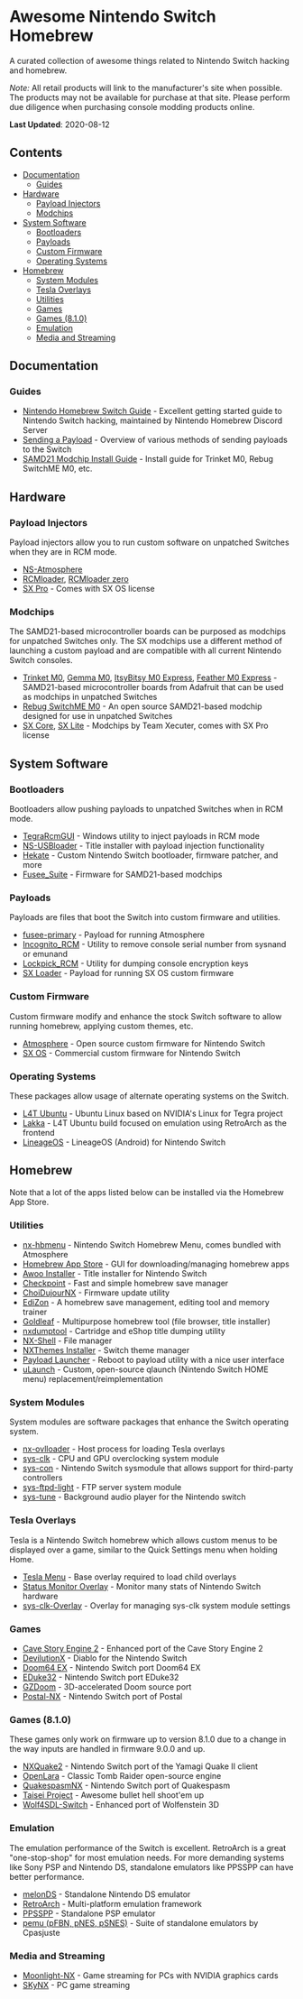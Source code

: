 # Awesome Nintendo Switch Homebrew

A curated collection of awesome things related to Nintendo Switch hacking and homebrew.

*Note:* All retail products will link to the manufacturer's site when possible. The products may not be available for purchase at that site.
Please perform due diligence when purchasing console modding products online.

**Last Updated**: 2020-08-12

## Contents

- [Documentation](#documentation)
  - [Guides](#guides)
- [Hardware](#hardware)
  - [Payload Injectors](#external-hardware)
  - [Modchips](#modchips)
- [System Software](#system-software)
  - [Bootloaders](#bootloaders)
  - [Payloads](#payloads)
  - [Custom Firmware](#custom-firmware)
  - [Operating Systems](#operating-systems)
- [Homebrew](#homebrew)
  - [System Modules](#system-modules)
  - [Tesla Overlays](#tesla-overlays)
  - [Utilities](#utilities)
  - [Games](#games)
  - [Games (8.1.0)](#games-8.1.0)
  - [Emulation](#emulation)
  - [Media and Streaming](#media-and-streaming)

## Documentation

### Guides

- [Nintendo Homebrew Switch Guide](https://nh-server.github.io/switch-guide/) - Excellent getting started guide to Nintendo Switch hacking, maintained by Nintendo Homebrew Discord Server
- [Sending a Payload](https://nh-server.github.io/switch-guide/user_guide/sysnand/sending_payload/) - Overview of various methods of sending payloads to the Switch
- [SAMD21 Modchip Install Guide](https://gbatemp.net/threads/internal-modchip-samd21-trinket-m0-gemma-m0-itsybitsy-m0-express-guide-files-support.508068/) - Install guide for Trinket M0, Rebug SwitchME M0, etc.

## Hardware

### Payload Injectors

Payload injectors allow you to run custom software on unpatched Switches when they are in RCM mode.

- [NS-Atmosphere](http://www.ns-atmosphere.com/en/)
- [RCMloader](https://www.xkit.xyz/rcmloader/), [RCMloader zero](https://www.xkit.xyz/rcmloader-zero/)
- [SX Pro](https://sx.xecuter.rocks/#prod-sxpro) - Comes with SX OS license

### Modchips

The SAMD21-based microcontroller boards can be purposed as modchips for unpatched Switches only. The SX modchips use a
different method of launching a custom payload and are compatible with all current Nintendo Switch consoles.

- [Trinket M0](https://www.adafruit.com/product/3500), [Gemma M0](https://www.adafruit.com/product/3501), [ItsyBitsy M0 Express](https://www.adafruit.com/product/3727), [Feather M0 Express](https://www.adafruit.com/product/3403) - SAMD21-based microcontroller boards from Adafruit that can be used as modchips in unpatched Switches
- [Rebug SwitchME M0](https://github.com/Aboshi/SwitchME) - An open source SAMD21-based modchip designed for use in unpatched Switches
- [SX Core](https://sx.xecuter.com/#prod-sxcore), [SX Lite](https://sx.xecuter.com/#prod-sxlite) - Modchips by Team Xecuter, comes with SX Pro license

## System Software

### Bootloaders

Bootloaders allow pushing payloads to unpatched Switches when in RCM mode.

- [TegraRcmGUI](https://github.com/eliboa/TegraRcmGUI) - Windows utility to inject payloads in RCM mode
- [NS-USBloader](https://github.com/developersu/ns-usbloader) - Title installer with payload injection functionality
- [Hekate](https://github.com/CTCaer/hekate) - Custom Nintendo Switch bootloader, firmware patcher, and more
- [Fusee_Suite](https://gbatemp.net/threads/trinket-rebug-others-modchip-software-new-fusee_suite-uf2-packages.553998/) - Firmware for SAMD21-based modchips

### Payloads

Payloads are files that boot the Switch into custom firmware and utilities.

- [fusee-primary](https://github.com/Atmosphere-NX/Atmosphere/releases) - Payload for running Atmosphere
- [Incognito_RCM](https://github.com/jimzrt/Incognito_RCM) - Utility to remove console serial number from sysnand or emunand
- [Lockpick_RCM](https://github.com/shchmue/Lockpick_RCM) - Utility for dumping console encryption keys
- [SX Loader](https://sx.xecuter.rocks/) - Payload for running SX OS custom firmware

### Custom Firmware

Custom firmware modify and enhance the stock Switch software to allow running homebrew, applying custom themes, etc.

- [Atmosphere](https://github.com/Atmosphere-NX/Atmosphere) - Open source custom firmware for Nintendo Switch
- [SX OS](https://sx.xecuter.rocks/) - Commercial custom firmware for Nintendo Switch

### Operating Systems

These packages allow usage of alternate operating systems on the Switch.

- [L4T Ubuntu](https://gbatemp.net/threads/l4t-ubuntu-a-fully-featured-linux-on-your-switch.537301/) - Ubuntu Linux based on NVIDIA's Linux for Tegra project
- [Lakka](https://lakka-switch.github.io/documentation/) - L4T Ubuntu build focused on emulation using RetroArch as the frontend
- [LineageOS](https://forum.xda-developers.com/nintendo-switch/nintendo-switch-news-guides-discussion--development/rom-switchroot-lineageos-15-1-t3951389) - LineageOS (Android) for Nintendo Switch

## Homebrew

Note that a lot of the apps listed below can be installed via the Homebrew App Store.

### Utilities

- [nx-hbmenu](https://github.com/switchbrew/nx-hbmenu) - Nintendo Switch Homebrew Menu, comes bundled with Atmosphere
- [Homebrew App Store](https://github.com/vgmoose/hb-appstore) - GUI for downloading/managing homebrew apps
- [Awoo Installer](https://github.com/Huntereb/Awoo-Installer) - Title installer for Nintendo Switch
- [Checkpoint](https://github.com/FlagBrew/Checkpoint) - Fast and simple homebrew save manager
- [ChoiDujourNX](https://switchtools.sshnuke.net/) - Firmware update utility
- [EdiZon](https://github.com/WerWolv/EdiZon) - A homebrew save management, editing tool and memory trainer
- [Goldleaf](https://github.com/XorTroll/Goldleaf) - Multipurpose homebrew tool (file browser, title installer)
- [nxdumptool](https://github.com/DarkMatterCore/nxdumptool) - Cartridge and eShop title dumping utility
- [NX-Shell](https://github.com/joel16/NX-Shell) - File manager
- [NXThemes Installer](https://github.com/exelix11/SwitchThemeInjector) - Switch theme manager
- [Payload Launcher](https://github.com/suchmememanyskill/Payload_Launcher) - Reboot to payload utility with a nice user interface
- [uLaunch](https://github.com/XorTroll/uLaunch) - Custom, open-source qlaunch (Nintendo Switch HOME menu) replacement/reimplementation

### System Modules

System modules are software packages that enhance the Switch operating system.

- [nx-ovlloader](https://github.com/WerWolv/nx-ovlloader) - Host process for loading Tesla overlays
- [sys-clk](https://github.com/retronx-team/sys-clk) - CPU and GPU overclocking system module
- [sys-con](https://github.com/cathery/sys-con) - Nintendo Switch sysmodule that allows support for third-party controllers
- [sys-ftpd-light](https://github.com/cathery/sys-ftpd-light) - FTP server system module
- [sys-tune](https://github.com/HookedBehemoth/sys-tune) - Background audio player for the Nintendo switch

### Tesla Overlays

Tesla is a Nintendo Switch homebrew which allows custom menus to be displayed over a game, similar to the Quick Settings menu when holding Home.

- [Tesla Menu](https://github.com/WerWolv/Tesla-Menu) - Base overlay required to load child overlays
- [Status Monitor Overlay](https://github.com/masagrator/Status-Monitor-Overlay) - Monitor many stats of Nintendo Switch hardware
- [sys-clk-Overlay](https://github.com/Sun-Research-University/sys-clk-Overlay) - Overlay for managing sys-clk system module settings

### Games

- [Cave Story Engine 2](https://github.com/heyjoeway/Cave-Story-Engine-2) - Enhanced port of the Cave Story Engine 2
- [DevilutionX](https://github.com/lantus/devilution-nx) - Diablo for the Nintendo Switch
- [Doom64 EX](https://github.com/fgsfdsfgs/Doom64EX) -  Nintendo Switch port Doom64 EX
- [EDuke32](https://github.com/fgsfdsfgs/eduke32) -  Nintendo Switch port EDuke32
- [GZDoom](https://github.com/fgsfdsfgs/gzdoom/tree/switch) - 3D-accelerated Doom source port
- [Postal-NX](https://github.com/Sch-LikA/postal-nx) - Nintendo Switch port of Postal

### Games (8.1.0)

These games only work on firmware up to version 8.1.0 due to a change in the way inputs are handled in firmware 9.0.0 and up.

- [NXQuake2](https://github.com/fgsfdsfgs/nxquake2) - Nintendo Switch port of the Yamagi Quake II client
- [OpenLara](https://github.com/XProger/OpenLara) - Classic Tomb Raider open-source engine
- [QuakespasmNX](https://github.com/fgsfdsfgs/QuakespasmNX) - Nintendo Switch port of Quakespasm
- [Taisei Project](https://taisei-project.org/) - Awesome bullet hell shoot'em up
- [Wolf4SDL-Switch](https://github.com/keeganatorr/Wolf4SDL-Switch) - Enhanced port of Wolfenstein 3D

### Emulation

The emulation performance of the Switch is excellent. RetroArch is a great "one-stop-shop" for most emulation needs. For more
demanding systems like Sony PSP and Nintendo DS, standalone emulators like PPSSPP can have better performance.

- [melonDS](https://github.com/RSDuck/melonDS) - Standalone Nintendo DS emulator
- [RetroArch](https://www.retroarch.com/?page=platforms) - Multi-platform emulation framework
- [PPSSPP](https://www.ppsspp.org/downloads.html) - Standalone PSP emulator
- [pemu (pFBN, pNES, pSNES)](https://github.com/Cpasjuste/pemu) - Suite of standalone emulators by Cpasjuste

### Media and Streaming

- [Moonlight-NX](https://github.com/rock88/moonlight-nx) - Game streaming for PCs with NVIDIA graphics cards
- [SKyNX](https://github.com/DevL0rd/SkyNX) - PC game streaming
